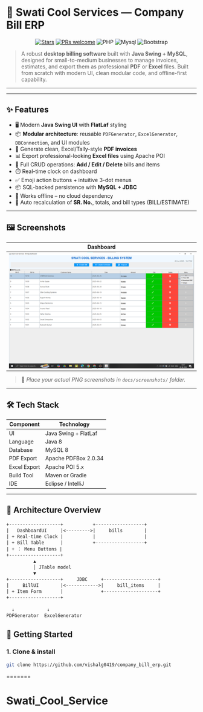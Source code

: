 # 💼 Swati Cool Services — Company Bill ERP

<p align="center">
  <a href="https://github.com/vishalg0419/blog_app/stargazers"><img src="https://img.shields.io/github/stars/vishalg0419/blog_app?style=social" alt="Stars"></a>
  <a href="https://github.com/vishalg0419/blog_app"><img src="https://img.shields.io/badge/PRs-welcome-brightgreen.svg" alt="PRs welcome"></a>
  <img src="https://img.shields.io/badge/Java-blue.svg" alt="PHP">
   <img src="https://img.shields.io/badge/Mysql-blue.svg" alt="Mysql">
     <img src="https://img.shields.io/badge/Swing-blue.svg" alt="Bootstrap">
</p>

> A robust **desktop billing software** built with **Java Swing + MySQL**, designed for small-to-medium businesses to manage invoices, estimates, and export them as professional **PDF** or **Excel** files. Built from scratch with modern UI, clean modular code, and offline-first capability.

---

---

## ✨ Features

- 🖥️ Modern **Java Swing UI** with **FlatLaf** styling
- 📦 **Modular architecture**: reusable `PDFGenerator`, `ExcelGenerator`, `DBConnection`, and UI modules
- 🧾 Generate clean, Excel/Tally-style **PDF invoices**
- 📊 Export professional-looking **Excel files** using Apache POI
- 🔄 Full CRUD operations: **Add / Edit / Delete** bills and items
- ⏱️ Real-time clock on dashboard
- ✅ Emoji action buttons + intuitive 3-dot menus
- 📦 SQL-backed persistence with **MySQL + JDBC**
- 🔧 Works offline – no cloud dependency
- 🎯 Auto recalculation of **SR. No.**, totals, and bill types (BILL/ESTIMATE)

---

## 🖼 Screenshots

| Dashboard 
|----------
| ![Dashboard](Swati_Cool_Service/src/images/Screenshot%202025-06-28%20161620.png) 

> 📁 *Place your actual PNG screenshots in `docs/screenshots/` folder.*

---

## 🛠️ Tech Stack

| Component      | Technology             |
|----------------|------------------------|
| UI             | Java Swing + FlatLaf   |
| Language       | Java 8                 |
| Database       | MySQL 8                |
| PDF Export     | Apache PDFBox 2.0.34   |
| Excel Export   | Apache POI 5.x         |
| Build Tool     | Maven or Gradle        |
| IDE            | Eclipse / IntelliJ     |

---

## 🧱 Architecture Overview

```text
+-------------------+           +------------------+
|   DashboardUI     |<--------->|     bills        |
| + Real-time Clock |           |                  |
| + Bill Table      |           +------------------+
| + ︙ Menu Buttons |
+-------------------+
          ▲
          │ JTable model
          ▼
+-------------------+     JDBC     +--------------------+
|     BillUI        |<------------>|     bill_items     |
| + Item Form       |              +--------------------+
+-------------------+

  ↓            ↓
PDFGenerator  ExcelGenerator
```

## 🚀 Getting Started

### 1. Clone & install

```bash
git clone https://github.com/vishalg0419/company_bill_erp.git


```
=======
# Swati_Cool_Service
